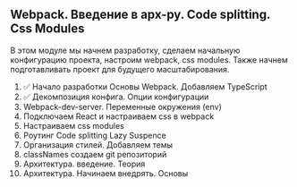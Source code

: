 ## Webpack. Введение в арх-ру. Code splitting. Css Modules
В этом модуле мы начнем разработку, сделаем начальную конфигурацию проекта, настроим webpack, css modules. Также начнем подготавливать проект для будущего масштабирования.


1. ✅ Начало разработки Основы Webpack. Добавляем TypeScript 
2. ✅ Декомпозиция конфига. Опции конфигурации 
3. Webpack-dev-server. Переменные окружения (env) 
4. Подключаем React и настраиваем css в webpack 
5. Настраиваем css modules 
6. Роутинг Code splitting Lazy Suspence 
7. Организация стилей. Добавляем темы 
8. classNames создаем git репозиторий 
9. Архитектура. введение. Теория 
10. Архитектура. Начинаем внедрять. Основы
